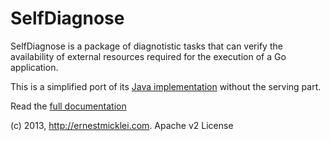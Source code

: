 SelfDiagnose
==

SelfDiagnose is a package of diagnotistic tasks that can verify the availability of external resources required for the execution of a Go application.

This is a simplified port of its [Java implementation](http://selfdiagnose.sourceforge.net/) without the serving part.

Read the [full documentation](http://godoc.org/github.com/emicklei/go-selfdiagnose)

(c) 2013, http://ernestmicklei.com. Apache v2 License